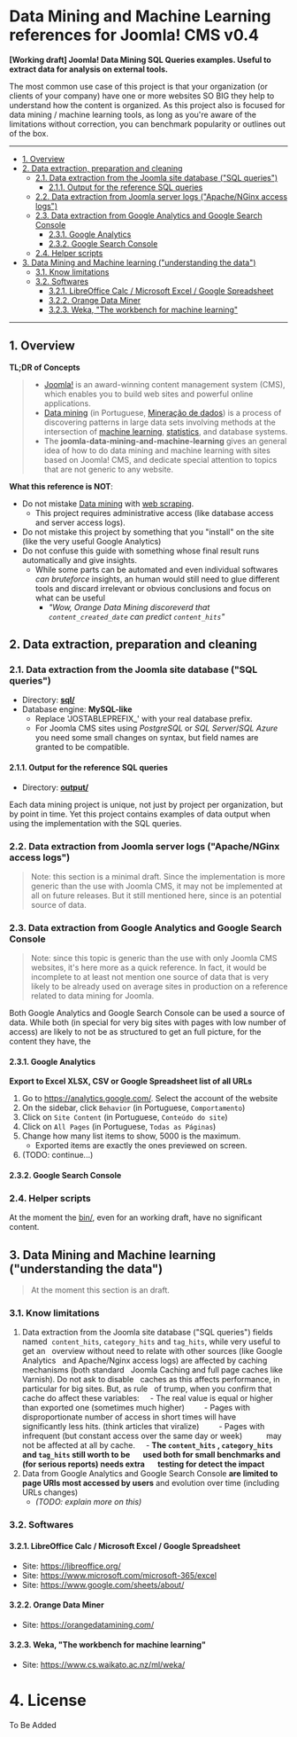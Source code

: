 # Data Mining and Machine Learning references for Joomla! CMS v0.4
**[Working draft] Joomla! Data Mining SQL Queries examples. Useful to
extract data for analysis on external tools.**

The most common use case of this project is that your organization (or clients
of your company) have one or more websites SO BIG they help to understand how
the content is organized. As this project also is focused for data mining /
machine learning tools, as long as you're aware of the limitations without
correction, you can benchmark popularity or outlines out of the box.

---

<!-- TOC depthFrom:2 -->

- [1. Overview](#1-overview)
- [2. Data extraction, preparation and cleaning](#2-data-extraction-preparation-and-cleaning)
    - [2.1. Data extraction from the Joomla site database ("SQL queries")](#21-data-extraction-from-the-joomla-site-database-sql-queries)
        - [2.1.1. Output for the reference SQL queries](#211-output-for-the-reference-sql-queries)
    - [2.2. Data extraction from Joomla server logs ("Apache/NGinx access logs")](#22-data-extraction-from-joomla-server-logs-apachenginx-access-logs)
    - [2.3. Data extraction from Google Analytics and Google Search Console](#23-data-extraction-from-google-analytics-and-google-search-console)
        - [2.3.1. Google Analytics](#231-google-analytics)
        - [2.3.2. Google Search Console](#232-google-search-console)
    - [2.4. Helper scripts](#24-helper-scripts)
- [3. Data Mining and Machine learning ("understanding the data")](#3-data-mining-and-machine-learning-understanding-the-data)
    - [3.1. Know limitations](#31-know-limitations)
    - [3.2. Softwares](#32-softwares)
        - [3.2.1. LibreOffice Calc / Microsoft Excel / Google Spreadsheet](#321-libreoffice-calc--microsoft-excel--google-spreadsheet)
        - [3.2.2. Orange Data Miner](#322-orange-data-miner)
        - [3.2.3. Weka, "The workbench for machine learning"](#323-weka-the-workbench-for-machine-learning)

<!-- /TOC -->

---

## 1. Overview

**TL;DR of Concepts**

> - [Joomla!](https://www.joomla.org/) is an award-winning content management system
  (CMS), which enables you to build web sites and powerful online applications.
> - [Data mining](https://en.wikipedia.org/wiki/Data_mining) (in Portuguese,
  [Mineração de dados](https://pt.wikipedia.org/wiki/Minera%C3%A7%C3%A3o_de_dados))
  is a process of discovering patterns in large data sets involving methods at
  the intersection of [machine learning](https://en.wikipedia.org/wiki/Machine_learning),
  [statistics](https://en.wikipedia.org/wiki/Statistics), and database systems.
> - The **joomla-data-mining-and-machine-learning** gives an general idea of how
    to do data mining and machine learning with sites based on Joomla! CMS, and
    dedicate special attention to topics that are not generic to any website.

**What this reference is NOT**:

- Do not mistake [Data mining](https://en.wikipedia.org/wiki/Data_mining) with
  [web scraping](https://en.wikipedia.org/wiki/Web_scraping).
  - This project requires administrative access (like database access and server
    access logs).
- Do not mistake this project by something that you "install" on the site
  (like the very useful Google Analytics)
- Do not confuse this guide with something whose final result runs automatically
  and give insights.
    - While some parts can be automated and even individual softwares _can
      bruteforce_ insights, an human would still need to glue different tools
      and discard irrelevant or obvious conclusions and focus on what can be
      useful
      - _"Wow, Orange Data Mining discoreverd that `content_created_date` can
        predict `content_hits`"_

## 2. Data extraction, preparation and cleaning

### 2.1. Data extraction from the Joomla site database ("SQL queries")
- Directory: **[sql/](sql/)**
- Database engine: **MySQL-like**
  - Replace 'JOSTABLEPREFIX_' with your real database prefix.
  - For Joomla CMS sites using _PostgreSQL_ or _SQL Server_/_SQL Azure_ you
    need some small changes on syntax, but field names are granted to be
    compatible.

#### 2.1.1. Output for the reference SQL queries
- Directory: **[output/](output/)**

Each data mining project is unique, not just by project per organization, but
by point in time. Yet this project contains examples of data output when
using the implementation with the SQL queries.

### 2.2. Data extraction from Joomla server logs ("Apache/NGinx access logs")
> Note: this section is a minimal draft. Since the implementation is more
  generic than the use with Joomla CMS, it may not be implemented at all on
  future releases. But it still mentioned here, since is an potential source
  of data.

### 2.3. Data extraction from Google Analytics and Google Search Console
> Note: since this topic is generic than the use with only Joomla CMS
  websites, it's here more as a quick reference. In fact, it would be incomplete
  to at least not mention one source of data that is very likely to be already
  used on average sites in production on a reference related to data mining
  for Joomla.

Both Google Analytics and Google Search Console can be used a source of data.
While both (in special for very big sites with pages with low number of access)
are likely to not be as structured to get an full picture, for the content they
have, the 

#### 2.3.1. Google Analytics

**Export to Excel XLSX, CSV or Google Spreadsheet list of all URLs**

1. Go to <https://analytics.google.com/>. Select the account of the website
2. On the sidebar, click `Behavior` (in Portuguese, `Comportamento`)
3. Click on `Site Content` (in Portuguese, `Conteúdo do site`)
4. Click on `All Pages` (in Portuguese, `Todas as Páginas`)
5. Change how many list items to show, 5000 is the maximum.
    - Exported items are exactly the ones previewed on screen.
6. (TODO: continue...)

#### 2.3.2. Google Search Console

### 2.4. Helper scripts

At the moment the [bin/](bin/), even for an working draft, have no
significant content.

## 3. Data Mining and Machine learning ("understanding the data")
> At the moment this section is an draft.

### 3.1. Know limitations

1. Data extraction from the Joomla site database ("SQL queries") fields named
 `content_hits`, `category_hits` and `tag_hits`, while very useful to get an
  overview without need to relate with other sources (like Google Analytics
  and Apache/Nginx access logs) are affected by caching mechanisms (both standard
  Joomla Caching and full page caches like Varnish). Do not ask to disable
  caches as this affects performance, in particular for big sites. But, as rule
  of trump, when you confirm that cache do affect these variables:
    - The real value is equal or higher than exported one (sometimes much higher)
        - Pages with disproportionate number of access in short times will have
          significantly less hits. (think articles that viralize)
        - Pages with infrequent (but constant access over the same day or week)
          may not be affected at all by cache.
    - **The `content_hits` , `category_hits` and `tag_hits` still worth to be
      used both for small benchmarks and (for serious reports) needs extra
      testing for detect the impact**
2. Data from Google Analytics and Google Search Console **are limited to
  page URls most accessed by users** and evolution over time (including URLs
  changes)
    - _(TODO: explain more on this)_

### 3.2. Softwares

#### 3.2.1. LibreOffice Calc / Microsoft Excel / Google Spreadsheet

- Site: <https://libreoffice.org/>
- Site: <https://www.microsoft.com/microsoft-365/excel>
- Site: <https://www.google.com/sheets/about/>

#### 3.2.2. Orange Data Miner
- Site: <https://orangedatamining.com/>

#### 3.2.3. Weka, "The workbench for machine learning"
- Site: <https://www.cs.waikato.ac.nz/ml/weka/>

# 4. License

To Be Added